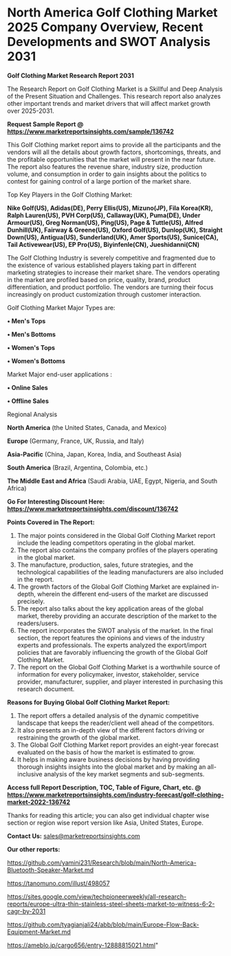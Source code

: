 # North America Golf Clothing Market 2025 Company Overview, Recent Developments and SWOT Analysis 2031

<strong>Golf Clothing Market Research Report 2031</strong>

The Research Report on Golf Clothing Market is a Skillful and Deep Analysis of the Present Situation and Challenges. This research report also analyzes other important trends and market drivers that will affect market growth over 2025-2031.

<strong>Request Sample Report @ <a href=https://www.marketreportsinsights.com/sample/136742>https://www.marketreportsinsights.com/sample/136742</a></strong>

This Golf Clothing market report aims to provide all the participants and the vendors will all the details about growth factors, shortcomings, threats, and the profitable opportunities that the market will present in the near future. The report also features the revenue share, industry size, production volume, and consumption in order to gain insights about the politics to contest for gaining control of a large portion of the market share.

Top Key Players in the Golf Clothing Market:

<strong>Nike Golf(US), Adidas(DE), Perry Ellis(US), Mizuno(JP), Fila Korea(KR), Ralph Lauren(US), PVH Corp(US), Callaway(UK), Puma(DE), Under Armour(US), Greg Norman(US), Ping(US), Page & Tuttle(US), Alfred Dunhill(UK), Fairway & Greene(US), Oxford Golf(US), Dunlop(UK), Straight Down(US), Antigua(US), Sunderland(UK), Amer Sports(US), Sunice(CA), Tail Activewear(US), EP Pro(US), Biyinfenle(CN), Jueshidanni(CN)</strong>

The Golf Clothing Industry is severely competitive and fragmented due to the existence of various established players taking part in different marketing strategies to increase their market share. The vendors operating in the market are profiled based on price, quality, brand, product differentiation, and product portfolio. The vendors are turning their focus increasingly on product customization through customer interaction.

Golf Clothing Market Major Types are:

<strong>• Men's Tops

• Men's Bottoms

• Women's Tops

• Women's Bottoms</strong>

Market Major end-user applications :

<strong>• Online Sales

• Offline Sales</strong>

Regional Analysis

</u><strong><b>North America</b></strong> (the United States, Canada, and Mexico)

<strong><b>Europe </b></strong>(Germany, France, UK, Russia, and Italy)

<strong><b>Asia-Pacific</b></strong> (China, Japan, Korea, India, and Southeast Asia)

<strong><b>South America</b></strong> (Brazil, Argentina, Colombia, etc.)

<strong><b>The Middle East and Africa</b></strong> (Saudi Arabia, UAE, Egypt, Nigeria, and South Africa)

<strong>Go For Interesting Discount Here: <a href=https://www.marketreportsinsights.com/discount/136742>https://www.marketreportsinsights.com/discount/136742</a></strong>

<strong>Points Covered in The Report:</strong>
<ol>
  <li>The major points considered in the Global Golf Clothing Market report include the leading competitors operating in the global market.</li>
  <li>The report also contains the company profiles of the players operating in the global market.</li>
  <li>The manufacture, production, sales, future strategies, and the technological capabilities of the leading manufacturers are also included in the report.</li>
  <li>The growth factors of the Global Golf Clothing Market are explained in-depth, wherein the different end-users of the market are discussed precisely.</li>
  <li>The report also talks about the key application areas of the global market, thereby providing an accurate description of the market to the readers/users.</li>
  <li>The report incorporates the SWOT analysis of the market. In the final section, the report features the opinions and views of the industry experts and professionals. The experts analyzed the export/import policies that are favorably influencing the growth of the Global Golf Clothing Market.</li>
  <li>The report on the Global Golf Clothing Market is a worthwhile source of information for every policymaker, investor, stakeholder, service provider, manufacturer, supplier, and player interested in purchasing this research document.</li>
</ol>
<strong>Reasons for Buying Global Golf Clothing Market Report:</strong>

<ol>
  <li>The report offers a detailed analysis of the dynamic competitive landscape that keeps the reader/client well ahead of the competitors.</li>
  <li>It also presents an in-depth view of the different factors driving or restraining the growth of the global market.</li>
  <li>The Global Golf Clothing Market report provides an eight-year forecast evaluated on the basis of how the market is estimated to grow.</li>
  <li>It helps in making aware business decisions by having providing thorough insights insights into the global market and by making an all-inclusive analysis of the key market segments and sub-segments.</li>
</ol>
<strong>Access full Report Description, TOC, Table of Figure, Chart, etc. @ <a href=https://www.marketreportsinsights.com/industry-forecast/golf-clothing-market-2022-136742>https://www.marketreportsinsights.com/industry-forecast/golf-clothing-market-2022-136742</a></strong>


Thanks for reading this article; you can also get individual chapter wise section or region wise report version like Asia, United States, Europe.

<strong>Contact Us:</strong>
sales@marketreportsinsights.com

<strong>Our other reports:</strong>

<a href=https://github.com/yamini231/Research/blob/main/North-America-Bluetooth-Speaker-Market.md>https://github.com/yamini231/Research/blob/main/North-America-Bluetooth-Speaker-Market.md</a>

<a href=https://tanomuno.com/illust/498057>https://tanomuno.com/illust/498057</a>

<a href=https://sites.google.com/view/techpioneerweekly/all-research-reports/europe-ultra-thin-stainless-steel-sheets-market-to-witness-6-2-cagr-by-2031>https://sites.google.com/view/techpioneerweekly/all-research-reports/europe-ultra-thin-stainless-steel-sheets-market-to-witness-6-2-cagr-by-2031</a>

<a href=https://github.com/tyagianjali24/abb/blob/main/Europe-Flow-Back-Equipment-Market.md>https://github.com/tyagianjali24/abb/blob/main/Europe-Flow-Back-Equipment-Market.md</a>

<a href=https://ameblo.jp/cargo656/entry-12888815021.html>https://ameblo.jp/cargo656/entry-12888815021.html</a>"
